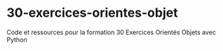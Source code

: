 # 30-exercices-orientes-objet
Code et ressources pour la formation 30 Exercices Orientés Objets avec Python
